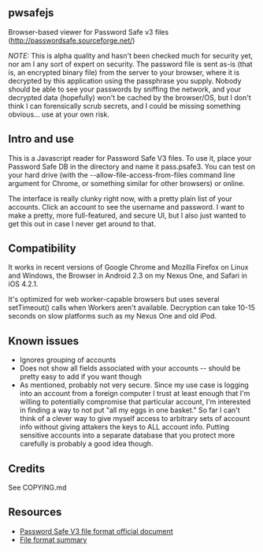 pwsafejs
---
Browser-based viewer for Password Safe v3 files (http://passwordsafe.sourceforge.net/)

*NOTE:* This is alpha quality and hasn't been checked much for security yet, nor am I any sort of expert on security.  The password file is sent as-is (that is, an encrypted binary file) from the server to your browser, where it is decrypted by this application using the passphrase you supply.  Nobody should be able to see your passwords by sniffing the network, and your decrypted data (hopefully) won't be cached by the browser/OS, but I don't think I can forensically scrub secrets, and I could be missing something obvious... use at your own risk.

Intro and use
---
This is a Javascript reader for Password Safe V3 files.  To use it, place your Password Safe DB in the directory and name it pass.psafe3.  You can test on your hard drive (with the --allow-file-access-from-files command line argument for Chrome, or something similar for other browsers) or online.

The interface is really clunky right now, with a pretty plain list of your accounts.  Click an account to see the username and password.  I want to make a pretty, more full-featured, and secure UI, but I also just wanted to get this out in case I never get around to that.

Compatibility
---
It works in recent versions of Google Chrome and Mozilla Firefox on Linux and Windows, the Browser in Android 2.3 on my Nexus One, and Safari in iOS 4.2.1.

It's optimized for web worker-capable browsers but uses several setTimeout() calls when Workers aren't available.  Decryption can take 10-15 seconds on slow platforms such as my Nexus One and old iPod.

Known issues
---
- Ignores grouping of accounts
- Does not show all fields associated with your accounts -- should be pretty easy to add if you want though
- As mentioned, probably not very secure. Since my use case is logging into an account from a foreign computer I trust at least enough that I'm willing to potentially compromise that particular account, I'm interested in finding a way to not put "all my eggs in one basket." So far I can't think of a clever way to give myself access to arbitrary sets of account info without giving attakers the keys to ALL account info. Putting sensitive accounts into a separate database that you protect more carefully is probably a good idea though.

Credits
---
See COPYING.md

Resources
---
- [Password Safe V3 file format official document](http://passwordsafe.svn.sourceforge.net/viewvc/passwordsafe/trunk/pwsafe/pwsafe/docs/formatV3.txt)
- [File format summary](http://keybox.rubyforge.org/password-safe-db-format.html)
